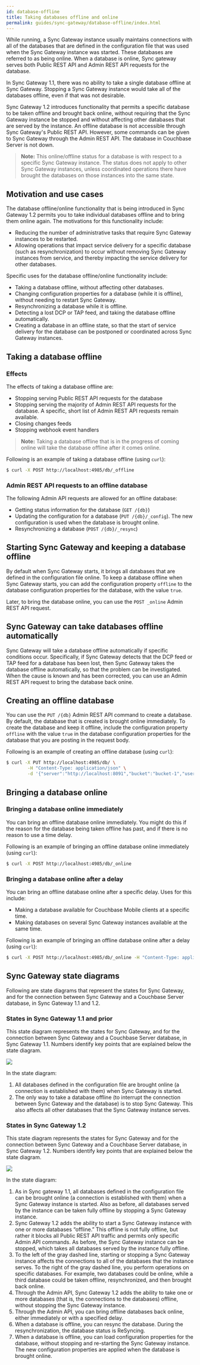 ```yaml
---
id: database-offline
title: Taking databases offline and online
permalink: guides/sync-gateway/database-offline/index.html
---
```


While running, a Sync Gateway instance usually maintains connections with all of the databases that are defined in the configuration file that was used when the Sync Gateway instance was started. These databases are referred to as being online. When a database is online, Sync gateway serves both Public REST API and Admin REST API requests for the database.

In Sync Gateway 1.1, there was no ability to take a single database offline at Sync Gateway. Stopping a Sync Gateway instance would take all of the databases offline, even if that was not desirable.

Sync Gateway 1.2 introduces functionality that permits a specific database to be taken offline and brought back online, without requiring that the Sync Gateway instance be stopped and without affecting other databases that are served by the instance. An offline database is not accessible through Sync Gateway's Public REST API. However, some commands can be given to Sync Gateway through the Admin REST API. The database in Couchbase Server is not down.

> **Note:** This online/offline status for a database is with respect to a specific Sync Gateway instance. The status does not apply to other Sync Gateway instances, unless coordinated operations there have brought the databases on those instances into the same state.

## Motivation and use cases

The database offline/online functionality that is being introduced in Sync Gateway 1.2 permits you to take individual databases offline and to bring them online again. The motivations for this functionality include:

- Reducing the number of administrative tasks that require Sync Gateway instances to be restarted.
- Allowing operations that impact service delivery for a specific database (such as resynchronization) to occur without removing Sync Gateway instances from service, and thereby impacting the service delivery for other databases.

Specific uses for the database offline/online functionality include:

- Taking a database offline, without affecting other databases.
- Changing configuration properties for a database (while it is offline), without needing to restart Sync Gateway.
- Resynchronizing a database while it is offline.
- Detecting a lost DCP or TAP feed, and taking the database offline automatically.
- Creating a database in an offline state, so that the start of service delivery for the database can be postponed or coordinated across Sync Gateway instances.

## Taking a database offline

### Effects

The effects of taking a database offline are:

- Stopping serving Public REST API requests for the database
- Stopping serving the majority of Admin REST API requests for the database. A specific, short list of Admin REST API requests remain available.
- Closing changes feeds
- Stopping webhook event handlers

> **Note:** Taking a database offline that is in the progress of coming online will take the database offline after it comes online.

Following is an example of taking a database offline (using `curl`):

```bash
$ curl -X POST http://localhost:4985/db/_offline
```

### Admin REST API requests to an offline database

The following Admin API requests are allowed for an offline database:

- Getting status information for the database (`GET /{db}`)
- Updating the configuration for a database (`PUT /{db}/_config`). The new configuration is used when the database is 
 brought online.
- Resynchronizing a database (`POST /{db}/_resync`)

## Starting Sync Gateway and keeping a database offline

By default when Sync Gateway starts, it brings all databases that are defined in the configuration file online. To keep a database offline when Sync Gateway starts, you can add the configuration property `offline` to the database configuration properties for the database, with the value `true`.

Later, to bring the database online, you can use the `POST _online` Admin REST API request.

## Sync Gateway can take databases offline automatically

Sync Gateway will take a database offline automatically if specific conditions occur. Specifically, if Sync Gateway detects that the DCP feed or TAP feed for a database has been lost, then Sync Gateway takes the database offline automatically, so that the problem can be investigated. When the cause is known and has been corrected, you can use an Admin REST API request to bring the database back onine.

## Creating an offline database

You can use the `PUT /{db}` Admin REST API command to create a database. By default, the database that is created is brought online immediately. To create the database and keep it offline, include the configuration property `offline` with the value `true` in the database configuration properties for the database that you are posting in the request body.

Following is an example of creating an offline database (using `curl`):

```bash
$ curl -X PUT http://localhost:4985/db/ \
        -H "Content-Type: application/json" \
        -d '{"server":"http://localhost:8091","bucket":"bucket-1","users":{"GUEST":{"disabled":false,"admin_channels":["*"]}},"offline":true}'
```

## Bringing a database online

### Bringing a database online immediately

You can bring an offline database online immediately. You might do this if the reason for the database being taken offline has past, and if there is no reason to use a time delay.

Following is an example of bringing an offline database online immediately (using `curl`):

```bash
$ curl -X POST http://localhost:4985/db/_online
```

### Bringing a database online after a delay

You can bring an offline database online after a specific delay. Uses for this include:

- Making a database available for Couchbase Mobile clients at a specific time.
- Making databases on several Sync Gateway instances available at the same time.

Following is an example of bringing an offline database online after a delay (using `curl`):

```bash
$ curl -X POST http://localhost:4985/db/_online -H "Content-Type: application/json" -d '{"delay":3600}'
```

## Sync Gateway state diagrams

Following are state diagrams that represent the states for Sync Gateway, and for the connection between Sync Gateway and a Couchbase Server database, in Sync Gateway 1.1 and 1.2.

### States in Sync Gateway 1.1 and prior

This state diagram represents the states for Sync Gateway, and for the connection between Sync Gateway and a Couchbase Server database, in Sync Gateway 1.1. Numbers identify key points that are explained below the state diagram.

![](img/state-diagram-offline-11.png)

In the state diagram:

1. All databases defined in the configuration file are brought online (a connection is established with them) when Sync Gateway is started.
2. The only way to take a database offline (to interrupt the connection between Sync Gateway and the database) is to stop Sync Gateway. This also affects all other databases that the Sync Gateway instance serves.

### States in Sync Gateway 1.2

This state diagram represents the states for Sync Gateway and for the connection between Sync Gateway and a Couchbase Server database, in Sync Gateway 1.2. Numbers identify key points that are explained below the state diagram.

![](img/state-diagram-offline-12.png)

In the state diagram:

1. As in Sync gateway 1.1, all databases defined in the configuration file can be brought online (a connection is established with them) when a Sync Gateway instance is started. Also as before, all databases served by the instance can be taken fully offline by stopping a Sync Gateway instance.
2. Sync Gateway 1.2 adds the ability to start a Sync Gateway instance with one or more databases “offline.” This offline is not fully offline, but rather it blocks all Public REST API traffic and permits only specific Admin API commands. As before, the Sync Gateway instance can be stopped, which takes all databases served by the instance fully offline.
3. To the left of the gray dashed line, starting or stopping a Sync Gateway instance affects the connections to all 
of the databases that the instance serves. To the right of the gray dashed line, you perform operations on specific databases. For example, two databases could be online, while a third database could be taken offline, resynchronized, and then brought back online.
4. Through the Admin API, Sync Gateway 1.2 adds the ability to take one or more databases (that is, the connections to the databases) offline, without stopping the Sync Gateway instance.
5. Through the Admin API, you can bring offline databases back online, either immediately or with a specified delay.
6. When a database is offline, you can resync the database. During the resynchronization, the database status is 
ReSyncing.
7. When a database is offline, you can load configuration properties for the database, without stopping and re-starting the Sync Gateway instance. The new configuration properties are applied when the database is brought online.
